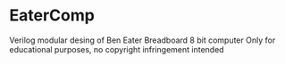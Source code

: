 # EaterComp
Verilog modular desing of
Ben Eater Breadboard 8 bit computer
Only for educational purposes, no copyright infringement intended

